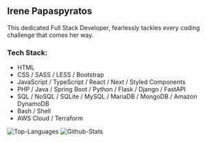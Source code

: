 ## Irene Papaspyratos

This dedicated Full Stack Developer, fearlessly tackles every coding challenge that comes her way.

### Tech Stack:

- HTML 
- CSS / SASS / LESS / Bootstrap 
- JavaScript / TypeScript / React / Next / Styled Components 
- PHP / Java / Spring Boot / Python / Flask / Django / FastAPI 
- SQL / NoSQL / SQLite / MySQL / MariaDB / MongoDB / Amazon DynamoDB 
- Bash / Shell 
- AWS Cloud / Terraform 


![Top-Languages](https://github-readme-stats.vercel.app/api/top-langs/?username=irenepapaspyratos&theme=default&hide_border=false&include_all_commits=true&count_private=true&langs_count=10&layout=compact) 
![Github-Stats](https://github-readme-stats.vercel.app/api?username=irenepapaspyratos&theme=default&hide_border=false&include_all_commits=true&count_private=true&line_height=28) 
